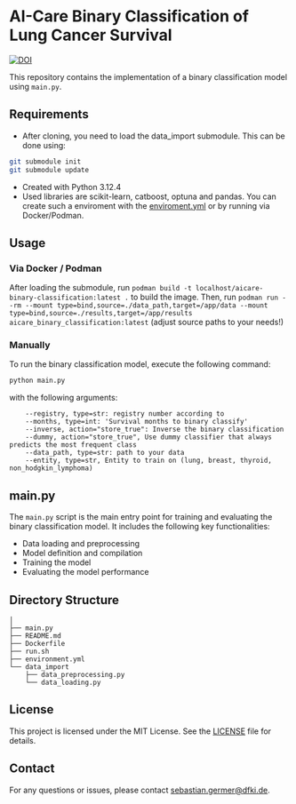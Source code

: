 # AI-Care Binary Classification of Lung Cancer Survival
[![DOI](https://zenodo.org/badge/DOI/10.5281/zenodo.14524261.svg)](https://doi.org/10.5281/zenodo.14524261)

This repository contains the implementation of a binary classification model using `main.py`.

## Requirements
- After cloning, you need to load the data_import submodule. This can be done using:
```bash
git submodule init
git submodule update
```

- Created with Python 3.12.4
- Used libraries are scikit-learn, catboost, optuna and pandas.
  You can create such a enviroment with the [enviroment.yml](enviroment.yml) or by running via Docker/Podman.

## Usage
### Via Docker / Podman
After loading the submodule, run `podman build -t localhost/aicare-binary-classification:latest .` to build the image.
Then, run `podman run --rm --mount type=bind,source=./data_path,target=/app/data --mount type=bind,source=./results,target=/app/results aicare_binary_classification:latest` (adjust source paths to your needs!)


### Manually
To run the binary classification model, execute the following command:

```bash
python main.py 
```
with the following arguments:
```
    --registry, type=str: registry number according to   
    --months, type=int: 'Survival months to binary classify'
    --inverse, action="store_true": Inverse the binary classification
    --dummy, action="store_true", Use dummy classifier that always predicts the most frequent class
    --data_path, type=str: path to your data
    --entity, type=str, Entity to train on (lung, breast, thyroid, non_hodgkin_lymphoma)
```




## main.py

The `main.py` script is the main entry point for training and evaluating the binary classification model. It includes the following key functionalities:

- Data loading and preprocessing
- Model definition and compilation
- Training the model
- Evaluating the model performance

## Directory Structure

```
│
├── main.py
├── README.md
├── Dockerfile
├── run.sh
├── environment.yml
└── data_import
    ├── data_preprocessing.py
    └── data_loading.py
```

## License

This project is licensed under the MIT License. See the [LICENSE](LICENSE) file for details.

## Contact

For any questions or issues, please contact [sebastian.germer@dfki.de](mailto:sebastian.germer@dfki.de).